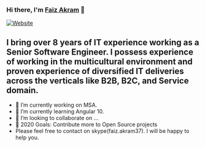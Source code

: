 ### Hi there, I'm [Faiz Akram](https://faizakram.com) 👋


[![Website](https://img.shields.io/website?label=faizakram.com&style=for-the-badge&url=https%3A%2F%2Ffaizakram.com)](https://faizakram.com)

## I bring over 8 years of IT experience working as a Senior Software Engineer. I possess experience of working in the multicultural environment and proven experience of diversified IT deliveries across the verticals like B2B, B2C, and Service domain.


- 🔭 I’m currently working on MSA.
- 🌱 I’m currently learning Angular 10.
- 👯 I’m looking to collaborate on ...
- 🥅 2020 Goals: Contribute more to Open Source projects
- Please feel free to contact on skype(faiz.akram37). I will be happy to help you.




